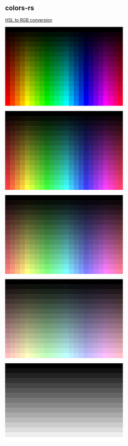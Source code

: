 ## colors-rs

[HSL to RGB conversion](https://en.wikipedia.org/wiki/HSL_and_HSV#HSL_to_RGB)

<img src="images/saturation4.png"><br>

<img src="images/saturation3.png"><br>

<img src="images/saturation2.png"><br>

<img src="images/saturation1.png"><br>

<img src="images/saturation0.png"><br>
